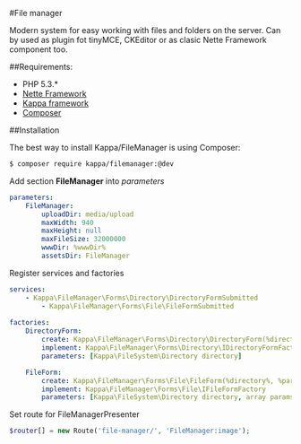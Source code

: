 #File manager

Modern system for easy working with files and folders on the server. Can by used as plugin fot tinyMCE, CKEditor or as clasic Nette Framework component too.

##Requirements:

* PHP 5.3.*
* [Nette Framework](http://nette.org)
* [Kappa framework](https://github.com/Budry/Kappa)
* [Composer](http://getcomposer.org/)

##Installation

The best way to install Kappa/FileManager is using Composer:

```bash
$ composer require kappa/filemanager:@dev
```

Add section **FileManager** into *parameters*

```yaml
parameters:
	FileManager:
		uploadDir: media/upload
		maxWidth: 940
		maxHeight: null
		maxFileSize: 32000000
		wwwDir: %wwwDir%
		assetsDir: FileManager
```

Register services and factories
```yaml
services:
	- Kappa\FileManager\Forms\Directory\DirectoryFormSubmitted
        - Kappa\FileManager\Forms\File\FileFormSubmitted
    
factories:
	DirectoryForm:
		create: Kappa\FileManager\Forms\Directory\DirectoryForm(%directory%)
		implement: Kappa\FileManager\Forms\Directory\IDirectoryFormFactory
		parameters: [Kappa\FileSystem\Directory directory]

	FileForm:
		create: Kappa\FileManager\Forms\File\FileForm(%directory%, %params%)
		implement: Kappa\FileManager\Forms\File\IFileFormFactory
		parameters: [Kappa\FileSystem\Directory directory, array params]
```

Set route for FileManagerPresenter

```php
$router[] = new Route('file-manager/', 'FileManager:image');
```